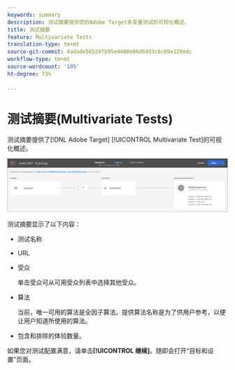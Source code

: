```yaml
---
keywords: summary
description: 测试摘要提供您的Adobe Target多变量测试的可视化概述。
title: 测试摘要
feature: Multivariate Tests
translation-type: tm+mt
source-git-commit: 4adade56529fb95e4400e06d04d3c6c69e120edc
workflow-type: tm+mt
source-wordcount: '105'
ht-degree: 73%

---
```



# 测试摘要(Multivariate Tests)

测试摘要提供了[!DNL Adobe Target] [!UICONTROL  Multivariate Test]的可视化概述。

![“测试摘要”对话框](/help/c-activities/c-multivariate-testing/t-create-multivariate-test/assets/summary2new.png)

测试摘要显示了以下内容：

* 测试名称
* URL
* 受众

   单击受众可从可用受众列表中选择其他受众。
* 算法

   当前，唯一可用的算法是全因子算法。提供算法名称是为了供用户参考，以便让用户知道所使用的算法。
* 包含和排除的体验数量。

如果您对测试配置满意，请单击&#x200B;**[!UICONTROL 继续]**。随即会打开“目标和设置”页面。
